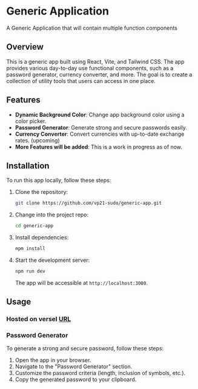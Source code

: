 # Generic Application

A Generic Application that will contain multiple function components

## Overview

This is a generic app built using React, Vite, and Tailwind CSS. The app provides various day-to-day use functional components, such as a password generator, currency converter, and more. The goal is to create a collection of utility tools that users can access in one place.

## Features

- **Dynamic Background Color**: Change app background color using a color picker.
- **Password Generator**: Generate strong and secure passwords easily.
- **Currency Converter**: Convert currencies with up-to-date exchange rates. (upcoming)
- **More Features will be added**: This is a work in progress as of now.

## Installation

To run this app locally, follow these steps:

1. Clone the repository:

   ```bash
   git clone https://github.com/vp21-sudo/generic-app.git
   ```
2. Change into the project repo:
   ```bash
   cd generic-app
   ```
3. Install dependencies:
   ```bash
   npm install
   ```
4. Start the development server:
   ```bash
   npm run dev
   ```
   The app will be accessible at `http://localhost:3000`.

## Usage

### Hosted on versel [URL](https://generic-app-kappa.vercel.app/)

### Password Generator

To generate a strong and secure password, follow these steps:

1. Open the app in your browser.
2. Navigate to the "Password Generator" section.
3. Customize the password criteria (length, inclusion of symbols, etc.).
4. Copy the generated password to your clipboard.


